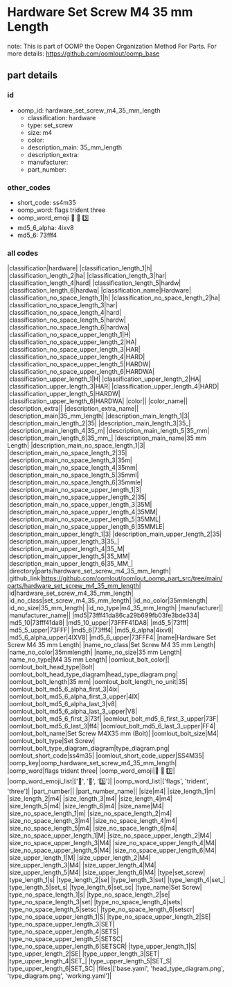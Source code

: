 # Hardware Set Screw M4 35 mm Length  

note: This is part of OOMP the Oopen Organization Method For Parts. For more details: https://github.com/oomlout/oomp_base

##  part details





### id
* oomp_id: hardware_set_screw_m4_35_mm_length
  * classification: hardware
  * type: set_screw
  * size: m4
  * color: 
  * description_main: 35_mm_length
  * description_extra: 
  * manufacturer: 
  * part_number: 

### other_codes
* short_code: ss4m35
* oomp_word: flags trident three
* oomp_word_emoji :flags: :trident: :three:
* md5_6_alpha: 4ixv8
* md5_6: 73fff4

### all codes 
|classification|hardware|
|classification_length_1|h|
|classification_length_2|ha|
|classification_length_3|har|
|classification_length_4|hard|
|classification_length_5|hardw|
|classification_length_6|hardwa|
|classification_name|Hardware|
|classification_no_space_length_1|h|
|classification_no_space_length_2|ha|
|classification_no_space_length_3|har|
|classification_no_space_length_4|hard|
|classification_no_space_length_5|hardw|
|classification_no_space_length_6|hardwa|
|classification_no_space_upper_length_1|H|
|classification_no_space_upper_length_2|HA|
|classification_no_space_upper_length_3|HAR|
|classification_no_space_upper_length_4|HARD|
|classification_no_space_upper_length_5|HARDW|
|classification_no_space_upper_length_6|HARDWA|
|classification_upper_length_1|H|
|classification_upper_length_2|HA|
|classification_upper_length_3|HAR|
|classification_upper_length_4|HARD|
|classification_upper_length_5|HARDW|
|classification_upper_length_6|HARDWA|
|color||
|color_name||
|description_extra||
|description_extra_name||
|description_main|35_mm_length|
|description_main_length_1|3|
|description_main_length_2|35|
|description_main_length_3|35_|
|description_main_length_4|35_m|
|description_main_length_5|35_mm|
|description_main_length_6|35_mm_|
|description_main_name|35 mm Length|
|description_main_no_space_length_1|3|
|description_main_no_space_length_2|35|
|description_main_no_space_length_3|35m|
|description_main_no_space_length_4|35mm|
|description_main_no_space_length_5|35mml|
|description_main_no_space_length_6|35mmle|
|description_main_no_space_upper_length_1|3|
|description_main_no_space_upper_length_2|35|
|description_main_no_space_upper_length_3|35M|
|description_main_no_space_upper_length_4|35MM|
|description_main_no_space_upper_length_5|35MML|
|description_main_no_space_upper_length_6|35MMLE|
|description_main_upper_length_1|3|
|description_main_upper_length_2|35|
|description_main_upper_length_3|35_|
|description_main_upper_length_4|35_M|
|description_main_upper_length_5|35_MM|
|description_main_upper_length_6|35_MM_|
|directory|parts/hardware_set_screw_m4_35_mm_length|
|github_link|https://github.com/oomlout/oomlout_oomp_part_src/tree/main/parts/hardware_set_screw_m4_35_mm_length|
|id|hardware_set_screw_m4_35_mm_length|
|id_no_class|set_screw_m4_35_mm_length|
|id_no_color|35mmlength|
|id_no_size|35_mm_length|
|id_no_type|m4_35_mm_length|
|manufacturer||
|manufacturer_name||
|md5|73fff41da86ca29b699fb03fe3bde334|
|md5_10|73fff41da8|
|md5_10_upper|73FFF41DA8|
|md5_5|73fff|
|md5_5_upper|73FFF|
|md5_6|73fff4|
|md5_6_alpha|4ixv8|
|md5_6_alpha_upper|4IXV8|
|md5_6_upper|73FFF4|
|name|Hardware Set Screw M4 35 mm Length|
|name_no_class|Set Screw M4 35 mm Length|
|name_no_color|35mmlength|
|name_no_size|35 mm Length|
|name_no_type|M4 35 mm Length|
|oomlout_bolt_color||
|oomlout_bolt_head_type|Bolt|
|oomlout_bolt_head_type_diagram|head_type_diagram.png|
|oomlout_bolt_length|35 mm|
|oomlout_bolt_length_no_unit|35|
|oomlout_bolt_md5_6_alpha_first_3|4ix|
|oomlout_bolt_md5_6_alpha_first_3_upper|4IX|
|oomlout_bolt_md5_6_alpha_last_3|v8|
|oomlout_bolt_md5_6_alpha_last_3_upper|V8|
|oomlout_bolt_md5_6_first_3|73f|
|oomlout_bolt_md5_6_first_3_upper|73F|
|oomlout_bolt_md5_6_last_3|ff4|
|oomlout_bolt_md5_6_last_3_upper|FF4|
|oomlout_bolt_name|Set Screw M4X35 mm  (Bolt)|
|oomlout_bolt_size|M4|
|oomlout_bolt_type|Set Screw|
|oomlout_bolt_type_diagram_diagram|type_diagram.png|
|oomlout_short_code|ss4m35|
|oomlout_short_code_upper|SS4M35|
|oomp_key|oomp_hardware_set_screw_m4_35_mm_length|
|oomp_word|flags trident three|
|oomp_word_emoji|:flags: :trident: :three:|
|oomp_word_emoji_list|[':flags:', ':trident:', ':three:']|
|oomp_word_list|['flags', 'trident', 'three']|
|part_number||
|part_number_name||
|size|m4|
|size_length_1|m|
|size_length_2|m4|
|size_length_3|m4|
|size_length_4|m4|
|size_length_5|m4|
|size_length_6|m4|
|size_name|M4|
|size_no_space_length_1|m|
|size_no_space_length_2|m4|
|size_no_space_length_3|m4|
|size_no_space_length_4|m4|
|size_no_space_length_5|m4|
|size_no_space_length_6|m4|
|size_no_space_upper_length_1|M|
|size_no_space_upper_length_2|M4|
|size_no_space_upper_length_3|M4|
|size_no_space_upper_length_4|M4|
|size_no_space_upper_length_5|M4|
|size_no_space_upper_length_6|M4|
|size_upper_length_1|M|
|size_upper_length_2|M4|
|size_upper_length_3|M4|
|size_upper_length_4|M4|
|size_upper_length_5|M4|
|size_upper_length_6|M4|
|type|set_screw|
|type_length_1|s|
|type_length_2|se|
|type_length_3|set|
|type_length_4|set_|
|type_length_5|set_s|
|type_length_6|set_sc|
|type_name|Set Screw|
|type_no_space_length_1|s|
|type_no_space_length_2|se|
|type_no_space_length_3|set|
|type_no_space_length_4|sets|
|type_no_space_length_5|setsc|
|type_no_space_length_6|setscr|
|type_no_space_upper_length_1|S|
|type_no_space_upper_length_2|SE|
|type_no_space_upper_length_3|SET|
|type_no_space_upper_length_4|SETS|
|type_no_space_upper_length_5|SETSC|
|type_no_space_upper_length_6|SETSCR|
|type_upper_length_1|S|
|type_upper_length_2|SE|
|type_upper_length_3|SET|
|type_upper_length_4|SET_|
|type_upper_length_5|SET_S|
|type_upper_length_6|SET_SC|
|files|['base.yaml', 'head_type_diagram.png', 'type_diagram.png', 'working.yaml']|

